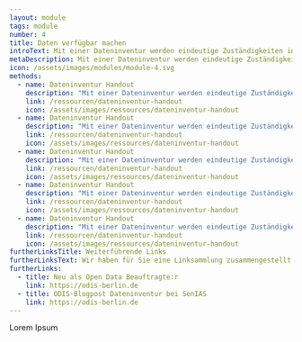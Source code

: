 ```yaml
---
layout: module
tags: module
number: 4
title: Daten verfügbar machen
introText: Mit einer Dateninventur werden eindeutige Zuständigkeiten innerhalb der Behörde für Datensätze klar und transparent.
metaDescription: Mit einer Dateninventur werden eindeutige Zuständigkeiten innerhalb der Behörde für Datensätze klar und transparent.
icon: /assets/images/modules/module-4.svg
methods:
  - name: Dateninventur Handout
    description: "Mit einer Dateninventur werden eindeutige Zuständigkeiten innerhalb der Behörde für Datensätze klar und transparent. Gegenüber anderen Behörden und Datenutzer:innen gibt es eine Ansprechperson, die Fragen zum Datensatz beanmtworten kann."
    link: /ressourcen/dateninventur-handout
    icon: /assets/images/ressources/dateninventur-handout
  - name: Dateninventur Handout
    description: "Mit einer Dateninventur werden eindeutige Zuständigkeiten innerhalb der Behörde für Datensätze klar und transparent. Gegenüber anderen Behörden und Datenutzer:innen gibt es eine Ansprechperson, die Fragen zum Datensatz beanmtworten kann."
    link: /ressourcen/dateninventur-handout
    icon: /assets/images/ressources/dateninventur-handout
  - name: Dateninventur Handout
    description: "Mit einer Dateninventur werden eindeutige Zuständigkeiten innerhalb der Behörde für Datensätze klar und transparent. Gegenüber anderen Behörden und Datenutzer:innen gibt es eine Ansprechperson, die Fragen zum Datensatz beanmtworten kann."
    link: /ressourcen/dateninventur-handout
    icon: /assets/images/ressources/dateninventur-handout
  - name: Dateninventur Handout
    description: "Mit einer Dateninventur werden eindeutige Zuständigkeiten innerhalb der Behörde für Datensätze klar und transparent. Gegenüber anderen Behörden und Datenutzer:innen gibt es eine Ansprechperson, die Fragen zum Datensatz beanmtworten kann."
    link: /ressourcen/dateninventur-handout
    icon: /assets/images/ressources/dateninventur-handout
  - name: Dateninventur Handout
    description: "Mit einer Dateninventur werden eindeutige Zuständigkeiten innerhalb der Behörde für Datensätze klar und transparent. Gegenüber anderen Behörden und Datenutzer:innen gibt es eine Ansprechperson, die Fragen zum Datensatz beanmtworten kann."
    link: /ressourcen/dateninventur-handout
    icon: /assets/images/ressources/dateninventur-handout
furtherLinksTitle: Weiterführende Links
furtherLinksText: Wir haben für Sie eine Linksammlung zusammengestellt. Die Links beziehen sich sowohl auf unsere ODIS-eigenen Inhalte als auch auf externe Angebote. Viel Erfolg beim Stöbern!
furtherLinks:
  - title: Neu als Open Data Beauftragte:r
    link: https://odis-berlin.de
  - title: ODIS-Blogpost Dateninventur bei SenIAS
    link: https://odis-berlin.de
---
```


Lorem Ipsum

